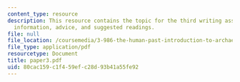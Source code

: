 ```yaml
---
content_type: resource
description: This resource contains the topic for the third writing assignment, background
  information, advice, and suggested readings.
file: null
file_location: /coursemedia/3-986-the-human-past-introduction-to-archaeology-fall-2006/80cac159c1f459efc28d93b41a55fe92_paper3.pdf
file_type: application/pdf
resourcetype: Document
title: paper3.pdf
uid: 80cac159-c1f4-59ef-c28d-93b41a55fe92
---
```

